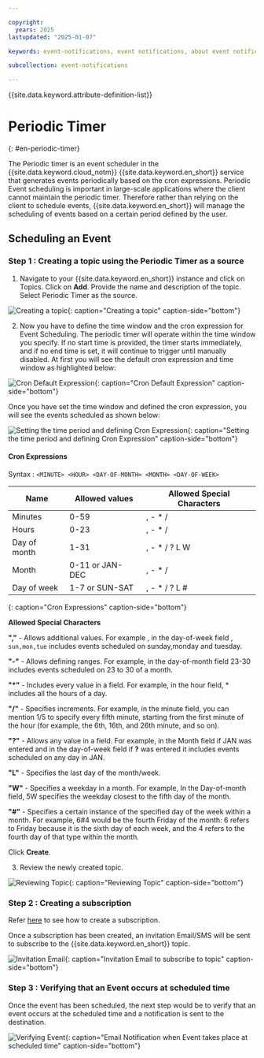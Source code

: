 ```yaml
---

copyright:
  years: 2025
lastupdated: "2025-01-07"

keywords: event-notifications, event notifications, about event notifications, cron scheduler, topics, sources

subcollection: event-notifications

---
```

{{site.data.keyword.attribute-definition-list}}

# Periodic Timer
{: #en-periodic-timer}

The Periodic timer is an event scheduler in the {{site.data.keyword.cloud_notm}} {{site.data.keyword.en_short}} service that generates events periodically based on the cron expressions. Periodic Event scheduling is important in large-scale applications where the client cannot maintain the periodic timer. Therefore rather than relying on the client to schedule events, {{site.data.keyword.en_short}} will manage the scheduling of events based on a certain period defined by the user. 

## Scheduling an Event

### **Step 1 : Creating a topic using the Periodic Timer as a source**

1. Navigate to your {{site.data.keyword.en_short}} instance and click on Topics. Click on **Add**. Provide the name and description of the topic. Select Periodic Timer as the source.

![Creating a topic](images/en-creating-topic.png "Creating a topic"){: caption="Creating a topic" caption-side="bottom"}

2. Now you have to define the time window and the cron expression for Event Scheduling. The periodic timer will operate within the time window you specify. If no start time is provided, the timer starts immediately, and if no end time is set, it will continue to trigger until manually disabled. At first you will see the default cron expression and time window as highlighted below:

![Cron Default Expression](images/en-cron-default.png "Cron Default Expression"){: caption="Cron Default Expression" caption-side="bottom"}

Once you have set the time window and defined the cron expression, you will see the events scheduled as shown below:

![Setting the time period and defining Cron Expression ](images/en-cron-expression.png "Setting the time period and defining Cron Expression"){: caption="Setting the time period and defining Cron Expression" caption-side="bottom"}

#### Cron Expressions 

Syntax : `<MINUTE> <HOUR> <DAY-OF-MONTH> <MONTH> <DAY-OF-WEEK>`

| Name         | Allowed values  | Allowed Special Characters |
|--------------|-----------------|----------------------------|
| Minutes      | 0-59            | , - * /                    |
| Hours        | 0-23            | , - * /                    |
| Day of month | 1-31            | , - * / ? L W              |
| Month        | 0-11 or JAN-DEC | , - * /                    |
| Day of week  | 1-7 or SUN-SAT  | , - * / ? L #              |

{: caption="Cron Expressions" caption-side="bottom"}

**Allowed Special Characters**

**","** - Allows additional values. For example , in the day-of-week field , `sun,mon,tue` includes events scheduled on sunday,monday and tuesday. 

**"-"** - Allows defining ranges. For example, in the day-of-month field 23-30 includes events scheduled on 23 to 30 of a month.

**"*"** - Includes every value in a field. For example, in the hour field, * includes all the hours of a day.

**"/"** -  Specifies increments. For example, in the minute field, you can mention 1/5 to specify every fifth minute, starting from the first minute of the hour (for example, the 6th, 16th, and 26th minute, and so on).

**"?"** - Allows any value in a field. For example, in the Month field if JAN was entered and in the day-of-week field if **?** was entered it includes events scheduled on any day in JAN.

**"L"** - Specifies the last day of the month/week.

**"W"** - Specifies a weekday in a month. For example, In the Day-of-month field, 5W specifies the weekday closest to the fifth day of the month.

**"#"** - Specifies a certain instance of the specified day of the week within a month. For example, 6#4 would be the fourth Friday of the month: 6 refers to Friday because it is the sixth day of each week, and the 4 refers to the fourth day of that type within the month.

Click **Create**.

3. Review the newly created topic. 

![Reviewing Topic](images/en-cron-review.png "Reviewing Topic"){: caption="Reviewing Topic" caption-side="bottom"}


### **Step 2 : Creating a subscription**

Refer [here](/docs/event-notifications?topic=event-notifications-en-create-en-subscription) to see how to create a subscription. 

Once a subscription has been created, an invitation Email/SMS will be sent to subscribe to the {{site.data.keyword.en_short}} topic. 

![Invitation Email](images/en-invitation-email.png "Invitation Email to subscribe to topic"){: caption="Invitation Email to subscribe to topic" caption-side="bottom"}


### **Step 3 : Verifying that an Event occurs at scheduled time**

Once the event has been scheduled, the next step would be to verify that an event occurs at the scheduled time and a notification is sent to the destination. 

![Verifying Event](images/en-verifying-notification.png "Email Notification when Event takes place at scheduled time"){: caption="Email Notification when Event takes place at scheduled time" caption-side="bottom"}
